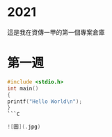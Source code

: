 # 2021
這是我在資傳一甲的第一個專案倉庫

# 第一週
```C
#include <stdio.h>
int main()
{
printf("Hello World\n");
}
```C

![圖](.jpg)
